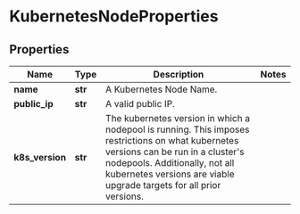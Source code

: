 # KubernetesNodeProperties

## Properties
| Name | Type | Description | Notes |
| ------------ | ------------- | ------------- | ------------- |
| **name** | **str** | A Kubernetes Node Name. |  |
| **public_ip** | **str** | A valid public IP. |  |
| **k8s_version** | **str** | The kubernetes version in which a nodepool is running. This imposes restrictions on what kubernetes versions can be run in a cluster&#39;s nodepools. Additionally, not all kubernetes versions are viable upgrade targets for all prior versions. |  |


